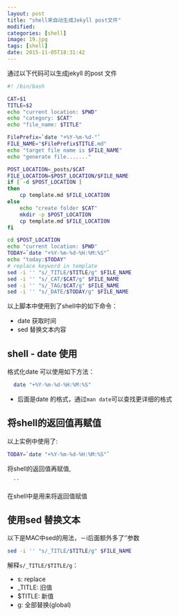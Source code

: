 ```yaml
---
layout: post
title: "shell来自动生成Jekyll post文件"
modified:
categories: [shell]
image: 19.jpg
tags: [shell]
date: 2015-11-05T18:31:42
---
```


通过以下代码可以生成jekyll 的post 文件

```sh
#! /bin/bash

CAT=$1
TITLE=$2
echo "current location: $PWD"
echo "category: $CAT"
echo "file_name: $TITLE"

FilePrefix=`date "+%Y-%m-%d-"`
FILE_NAME="$FilePrefix$TITLE.md"
echo "target file name is $FILE_NAME"
echo "generate file......."

POST_LOCATION=_posts/$CAT
FILE_LOCATION=$POST_LOCATION/$FILE_NAME
if [ -d $POST_LOCATION ]
then
    cp template.md $FILE_LOCATION
else
    echo "create folder $CAT"
    mkdir -p $POST_LOCATION
    cp template.md $FILE_LOCATION
fi

cd $POST_LOCATION
echo "current location: $PWD"
TODAY=`date "+%Y-%m-%d-%H:%M:%S"`
echo "today:$TODAY"
# replace keyword in template
sed -i '' "s/_TITLE/$TITLE/g" $FILE_NAME
sed -i '' "s/_CAT/$CAT/g" $FILE_NAME
sed -i '' "s/_TAG/$CAT/g" $FILE_NAME
sed -i '' "s/_DATE/$TODAY/g" $FILE_NAME

```

以上脚本中使用到了shell中的如下命令：

- date 获取时间
- sed 替换文本内容

## shell - date 使用

格式化date 可以使用如下方法：


```sh
  date "+%Y-%m-%d-%H:%M:%S"
```

+ 后面是date 的格式，通过```man date```可以查找更详细的格式

## 将shell的返回值再赋值

以上实例中使用了:

```sh
TODAY=`date "+%Y-%m-%d-%H:%M:%S"`
```
将shell的返回值再赋值,

```sh
  ``
```  
在shell中是用来将返回值赋值

## 使用sed 替换文本

以下是MAC中sed的用法，－i后面额外多了‘’参数

```sh
sed -i '' "s/_TITLE/$TITLE/g" $FILE_NAME
```

解释```s/_TITLE/$TITLE/g```：

- s: replace
- _TITLE: 旧值
- $TITLE: 新值
- g: 全部替换(global)
